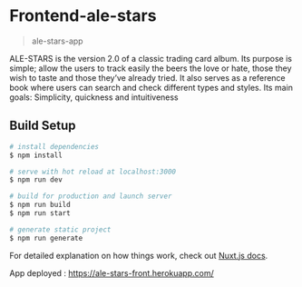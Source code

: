 # Frontend-ale-stars

> ale-stars-app

ALE-STARS is the version 2.0 of a classic trading card album. Its purpose is simple; allow the users to track easily the beers the love or hate, those they wish to taste and those they’ve already tried. It also serves as a reference book where users can search and check different types and styles.
Its main goals: Simplicity, quickness and intuitiveness

## Build Setup

```bash
# install dependencies
$ npm install

# serve with hot reload at localhost:3000
$ npm run dev

# build for production and launch server
$ npm run build
$ npm run start

# generate static project
$ npm run generate
```

For detailed explanation on how things work, check out [Nuxt.js docs](https://nuxtjs.org).


App deployed : https://ale-stars-front.herokuapp.com/
